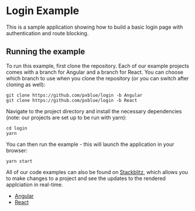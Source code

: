 # Login Example

<!-- [![CircleCI](https://circleci.com/gh/pxblue/login/tree/react.svg?style=shield)](https://circleci.com/gh/pxblue/login/tree/react) -->

This is a sample application showing how to build a basic login page with authentication and route blocking.

## Running the example
To run this example, first clone the repository. Each of our example projects comes with a branch for Angular and a branch for React. You can choose which branch to use when you clone the repository (or you can switch after cloning as well):

```
git clone https://github.com/pxblue/login -b Angular
git clone https://github.com/pxblue/login -b React
```

Navigate to the project directory and install the necessary dependencies (note: our projects are set up to be run with yarn):

```
cd login
yarn
```

You can then run the example - this will launch the application in your browser:
```
yarn start
```

All of our code examples can also be found on [Stackblitz](http://www.stackblitz.com/@px-blue), which allows you to make changes to a project and see the updates to the rendered applciation in real-time.
- [Angular](https://stackblitz.com/edit/pxblue-login-react)
- [React](https://stackblitz.com/edit/pxblue-login-react)
